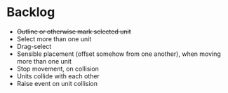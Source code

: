 # Backlog

* ~~Outline or otherwise mark selected unit~~
* Select more than one unit
* Drag-select
* Sensible placement (offset somehow from one another), when moving more than one unit
* Stop movement, on collision
* Units collide with each other
* Raise event on unit collision
